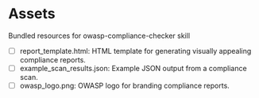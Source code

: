 # Assets

Bundled resources for owasp-compliance-checker skill

- [ ] report_template.html: HTML template for generating visually appealing compliance reports.
- [ ] example_scan_results.json: Example JSON output from a compliance scan.
- [ ] owasp_logo.png: OWASP logo for branding compliance reports.
